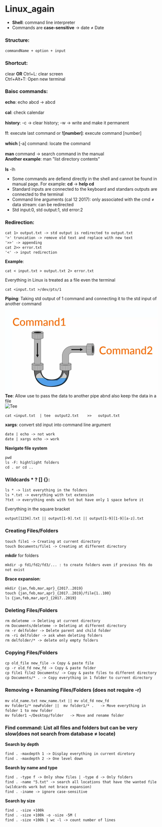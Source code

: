 # Linux_again
- **Shell**: command line interpreter<br>
- Commands are **case-sensitive** -> date ≠ Date
### **Structure**:

    commandName + option + input
  
### **Shortcut**:
clear **OR** Ctrl+L: clear screen<br>
Ctrl+Alt+T: Open new terminal

### **Baisc commands**:
**echo**: echo abcd -> abcd<br><br>
**cal**: check calendar<br><br>
**history**: -c -> clear history; -w -> write and make it permanent<br><br>
**!!**: execute last command or **![number]**: execute command [number]<br><br>
**which** [-a] command: locate the command<br><br>
**man** command -> search command in the manual<br>
**Another example**: man "list directory contents"<br><br>
**ls** -lh
+ Some commands are defiend directly in the shell and cannot be found in manual page. For example: **cd** -> **help cd**
+ Standard inputs are connected to the keyboard and standars outputs are connected to the terminal
+ Command line arguments (cal 12 2017): only associated with the cmd ≠ data stream: can be redirected
+ Std input:0, std output:1, std error:2<br>

### **Redirection**:

    cat 1> output.txt -> std output is redirected to output.txt
    '>' truncation -> remove old text and replace with new text
    '>>' -> appending
    cat 2>> error.txt
    '<' -> input redirection
    
**Example**:

    cat < input.txt > output.txt 2> error.txt

Everything in Linux is treated as a file even the terminal

    cat <input.txt >/dev/pts/1
    
**Piping**: Taking std output of 1 command and connecting it to the std input of another command
![Piping](https://github.com/hyhung12/Linux_again/blob/main/piping.PNG)<br>
**Tee**: Allow use to pass the data to another pipe abnd also keep the data in a file<br>
![Tee](https://upload.wikimedia.org/wikipedia/commons/thumb/2/24/Tee.svg/400px-Tee.svg.png)

    cat <input.txt  | tee  output2.txt    >>   output.txt
**xargs**: convert std input into command line argument

    date | echo -> not work
    date | xargs echo -> work
    
**Navigate file system**

    pwd
    ls -F: hightlight folders
    cd . or cd ..

### **Wildcards * ? [] {}**:

    ls * -> list everything in the folders
    ls *.txt -> everything with txt extension
    ?txt -> everything ends with txt but have only 1 space before it
    
Everything in the square bracket

    output[1234].txt || output[1-9].txt || output[1-9][1-9][a-z].txt

### **Creating Files/Folders**

    touch file1 -> Creating at current directory
    touch Documents/file1 -> Creating at different directory
    
**mkdir** for folders

    mkdir -p fd1/fd2/fd3/... : to create folders even if previous fds do not exist
    
**Brace expansion**:

    mkdir {jan,feb,mar,apr}_{2017..2019}
    touch {jan,feb,mar,apr}_{2017..2019}/file{1..100}
    ls {jan,feb,mar,apr}_{2017..2019}
    
### **Deleting Files/Folders**

    rm deleteme -> Deleting at current directory
    rm Documents/deleteme -> Deleting at different directory
    rm -r delfolder -> Delete parent and child folder
    rm -ri delfolder -> ask when deleting folders
    rm delfolder/* -> delete only empty folders

### **Copying Files/Folders**

    cp old_file new_file -> Copy & paste file
    cp -r old_fd new_fd -> Copy & paste folder
    cp file1 file2 Documents/ -> Copy & paste files to different directory
    cp Documents/* . -> Copy everything in 1 folder to current directory
    
### **Removing + Renaming Files/Folders** (does not require -r)

    mv old_name.txt new_name.txt || mv old_fd new_fd
    mv folder1/* newFolder ||  mv folder1/* .   -> Move everything in folder 1 to new folder
    mv folder1 ~/Desktop/folder   -> Move and rename folder
    
### **Find command**: List all files and folders but can be very slow(does not search from database ≠ locate)
 
 **Search by depth**
 
    find . -maxdepth 1 -> Display everything in current diretory
    find . -maxdepth 2 -> One level down
    
**Search by name and type**

    find . -type f -> Only show files | -type d -> Only folders
    find . -name "5.txt" -> search all locations that have the wanted file (wildcards work but not brace expansion)
    find . -iname -> ignore case-sensitive
    
 **Search by size**
 
    find . -size +100k
    find . -size +100k -o -size -5M (
    find . -size +100k | wc -l -> count number of lines
